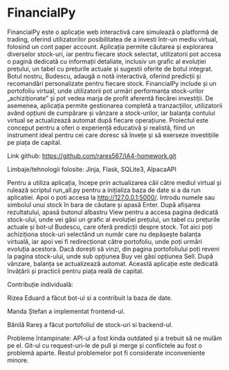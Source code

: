 
# FinancialPy

FinancialPy este o aplicație web interactivă care simulează o platformă de trading, oferind utilizatorilor posibilitatea de a investi într-un mediu virtual, folosind un cont paper account. Aplicația permite căutarea și explorarea diverselor stock-uri, iar pentru fiecare stock selectat, utilizatorii pot accesa o pagină dedicată cu informații detaliate, inclusiv un grafic al evoluției prețului, un tabel cu prețurile actuale și sugestii oferite de botul integrat. Botul nostru, Budescu, adaugă o notă interactivă, oferind predicții și recomandări personalizate pentru fiecare stock. FinancialPy include și un portofoliu virtual, unde utilizatorii pot urmări performanța stock-urilor „achiziționate” și pot vedea marja de profit aferentă fiecărei investiții. De asemenea, aplicația permite gestionarea completă a tranzacțiilor, utilizatorii având opțiuni de cumpărare și vânzare a stock-urilor, iar balanța contului virtual se actualizează automat după fiecare operațiune. Proiectul este conceput pentru a oferi o experiență educativă și realistă, fiind un instrument ideal pentru cei care doresc să învețe și să exerseze investițiile pe piața de capital.


Link github: https://github.com/rares567/IA4-homework.git

Limbaje/tehnologii folosite: Jinja, Flask, SQLite3, AlpacaAPI

Pentru a utiliza aplicația, începe prin actualizarea căii către mediul virtual și rulează scriptul run_all.py pentru a inițializa baza de date si a da run aplicatiei. Apoi o poti accesa la http://127.0.0.1:5000/. Introdu numele sau simbolul unui stock în bara de căutare și apasă Enter. După afișarea rezultatului, apasă butonul albastru View pentru a accesa pagina dedicată stock-ului, unde vei găsi un grafic al evoluției prețului, un tabel cu prețurile actuale și bot-ul Budescu, care oferă predicții despre stock. Tot aici poți achiziționa stock-uri selectând un număr care nu depășește balanța virtuală, iar apoi vei fi redirecționat către portofoliu, unde poți urmări evoluția acestora. Dacă dorești să vinzi, din pagina portofoliului poți reveni la pagina stock-ului, unde sub opțiunea Buy vei găsi opțiunea Sell. După vânzare, balanța se actualizează automat. Această aplicație este dedicată învățării și practicii pentru piața reală de capital.

Contribuție individuală:

Rizea Eduard a făcut bot-ul si a contribuit la baza de date.

Manda Ștefan a implementat frontend-ul.

Bănilă Rareș a făcut portofoliul de stock-uri si backend-ul. 

Probleme întampinate: API-ul a fost kinda outdated și a trebuit să ne mulăm pe el.
Git-ul cu request-uri-le de pull și merge și conflictele au fost o problemă aparte.
Restul problemelor pot fi considerate inconveniente minore.
